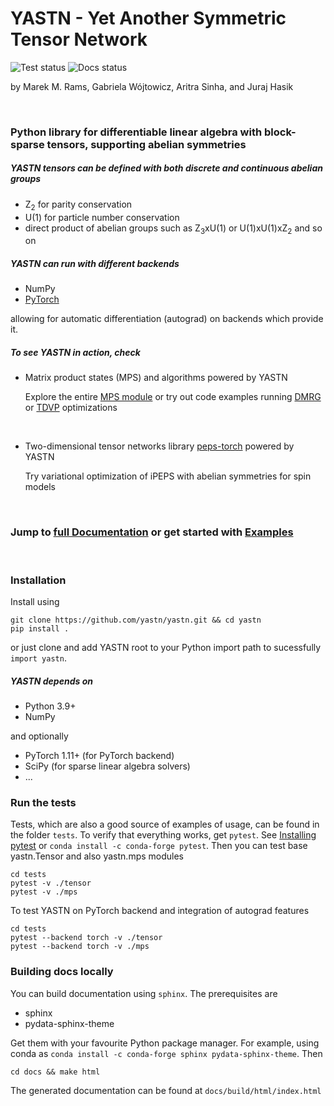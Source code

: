 # YASTN - Yet Another Symmetric Tensor Network
![Test status](https://github.com/yastn/yastn/actions/workflows/main.yml/badge.svg?branch=master)
![Docs status](https://github.com/yastn/yastn/actions/workflows/docs.yml/badge.svg?branch=master)

by Marek M. Rams, Gabriela Wójtowicz, Aritra Sinha, and Juraj Hasik

<br />
  
### Python library for differentiable linear algebra with block-sparse tensors, supporting abelian symmetries

##### YASTN tensors can be defined with both discrete and continuous abelian groups

- Z<sub>2</sub> for parity conservation 
- U(1) for particle number conservation
- direct product of abelian groups such as Z<sub>3</sub>xU(1) or U(1)xU(1)xZ<sub>2</sub> and so on

##### YASTN can run with different backends

- NumPy
- [PyTorch](https://pytorch.org/)

allowing for automatic differentiation (autograd) on backends which provide it.
<br />

##### To see YASTN in action, check

- Matrix product states (MPS) and algorithms powered by YASTN 

   Explore the entire [MPS module](https://yastn.github.io/yastn/yastn.mps.html) or 
   try out code examples running [DMRG](https://yastn.github.io/yastn/examples/mps/algorithms.html#dmrg)
   or [TDVP](https://yastn.github.io/yastn/examples/mps/algorithms.html#tdvp) optimizations

<br />

- Two-dimensional tensor networks library [peps-torch](https://github.com/jurajHasik/peps-torch) powered by YASTN

   Try variational optimization of iPEPS with abelian symmetries for spin models

<br />

### Jump to [full Documentation](https://yastn.github.io/yastn/index.html) or get started with [Examples](https://yastn.github.io/yastn/yastn.tensor.html#examples-basics-of-usage)

<br />

### Installation


Install using
```
git clone https://github.com/yastn/yastn.git && cd yastn
pip install .
```
or just clone and add YASTN root to your Python import path to sucessfully ``import yastn``.

##### YASTN depends on

- Python 3.9+
- NumPy

and optionally 

- PyTorch 1.11+ (for PyTorch backend)
- SciPy (for sparse linear algebra solvers)
- ...

### Run the tests

Tests, which are also a good source of examples of usage, can be found in the folder `tests`.
To verify that everything works, get `pytest`. See [Installing pytest](https://docs.pytest.org/en/6.2.x/getting-started.html) 
or `conda install -c conda-forge pytest`. Then you can test base yastn.Tensor and also yastn.mps modules

```
cd tests
pytest -v ./tensor
pytest -v ./mps
```

To test YASTN on PyTorch backend and integration of autograd features
```
cd tests
pytest --backend torch -v ./tensor
pytest --backend torch -v ./mps
```

### Building docs locally

You can build documentation using `sphinx`. The prerequisites are

   * sphinx
   * pydata-sphinx-theme

Get them with your favourite Python package manager. For example, using conda as `conda install -c conda-forge sphinx pydata-sphinx-theme`.
Then

```
cd docs && make html
```

The generated documentation can be found at `docs/build/html/index.html`
